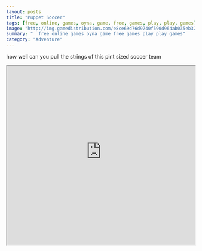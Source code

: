 ```yaml
---
layout: posts
title: "Puppet Soccer"
tags: [free, online, games, oyna, game, free, games, play, play, games]
image: "http://img.gamedistribution.com/e8ce69d76d9740f590d964ab035eb32c.jpg"
summary: "  free online games oyna game free games play play games"
category: "Adventure"
---
```


how well can you pull the strings of this pint sized soccer team

<iframe width="100%" height="480px;" src="http://flash.gamedistribution.com?game=e8ce69d76d9740f590d964ab035eb32c"></iframe>